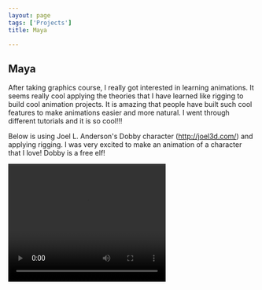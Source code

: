 ```yaml
---
layout: page
tags: ['Projects']
title: Maya

---
```


<h2>Maya</h2>
After taking graphics course, I really got interested in learning animations. It seems really cool applying the theories that I have learned like rigging to build cool animation projects. It is amazing that people have built such cool features to make animations easier and more natural. I went through different tutorials and it is so cool!!! 

Below is using Joel L. Anderson's Dobby character (http://joel3d.com/) and applying rigging. I was very excited to make an animation of a character that I love! Dobby is a free elf!

<div><video width="320" height="240" autoplay loop = "true"><source src = "/assets/postpics/dobby.mp4" type = "video/mp4"></video>
</div>


